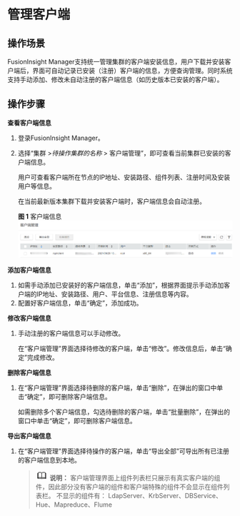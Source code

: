 # 管理客户端<a name="admin_guide_000022"></a>

## 操作场景<a name="section87321600357"></a>

FusionInsight Manager支持统一管理集群的客户端安装信息，用户下载并安装客户端后，界面可自动记录已安装（注册）客户端的信息，方便查询管理。同时系统支持手动添加、修改未自动注册的客户端信息（如历史版本已安装的客户端）。

## 操作步骤<a name="section9746956141810"></a>

**查看客户端信息**

1.  登录FusionInsight Manager。
2.  选择“集群 \>_待操作集群的名称_  \> 客户端管理”，即可查看当前集群已安装的客户端信息。

    用户可查看客户端所在节点的IP地址、安装路径、组件列表、注册时间及安装用户等信息。

    在当前最新版本集群下载并安装客户端时，客户端信息会自动注册。

    **图 1**  客户端信息<a name="fig166881319181111"></a>  
    ![](figures/客户端信息.png "客户端信息")


**添加客户端信息**

1.  如需手动添加已安装好的客户端信息，单击“添加”，根据界面提示手动添加客户端的IP地址、安装路径、用户、平台信息、注册信息等内容。
2.  配置好客户端信息，单击“确定”，添加成功。

**修改客户端信息**

1.  手动注册的客户端信息可以手动修改。

    在“客户端管理”界面选择待修改的客户端，单击“修改”。修改信息后，单击“确定”完成修改。


**删除客户端信息**

1.  在“客户端管理”界面选择待删除的客户端，单击“删除”，在弹出的窗口中单击“确定”，即可删除客户端信息。

    如需删除多个客户端信息，勾选待删除的客户端，单击“批量删除”，在弹出的窗口中单击“确定”，即可删除客户端信息。


**导出客户端信息**

1.  在“客户端管理”界面选择待操作的客户端，单击“导出全部”可导出所有已注册的客户端信息到本地。

    >![](public_sys-resources/icon-note.gif) **说明：** 
    >客户端管理界面上组件列表栏只展示有真实客户端的组件，因此部分没有客户端的组件和客户端特殊的组件不会显示在组件列表栏。
    >不显示的组件有：
    >LdapServer、KrbServer、DBService、Hue、Mapreduce、Flume


